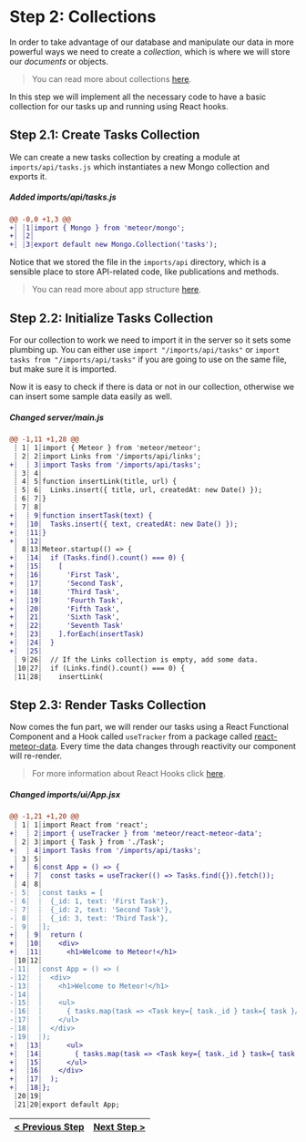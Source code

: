 # Step 2: Collections

[//]: # (head-end)


In order to take advantage of our database and manipulate our data in more powerful ways we need to create a _collection_, which is where we will store our _documents_ or objects.

> You can read more about collections [here](http://guide.meteor.com/collections.html).

In this step we will implement all the necessary code to have a basic collection for our tasks up and running using React hooks.

## Step 2.1: Create Tasks Collection

We can create a new tasks collection by creating a module at `imports/api/tasks.js` which instantiates a new Mongo collection and exports it.

[{]: <helper> (diffStep 2.1 noTitle=true)

##### Added imports&#x2F;api&#x2F;tasks.js
```diff
@@ -0,0 +1,3 @@
+┊ ┊1┊import { Mongo } from 'meteor/mongo';
+┊ ┊2┊
+┊ ┊3┊export default new Mongo.Collection('tasks');
```

[}]: #

Notice that we stored the file in the `imports/api` directory, which is a sensible place to store API-related code, like publications and methods.

> You can read more about app structure [here](http://guide.meteor.com/structure.html).

## Step 2.2: Initialize Tasks Collection

For our collection to work we need to import it in the server so it sets some plumbing up. You can either use `import "/imports/api/tasks"` or `import tasks from "/imports/api/tasks"` if you are going to use on the same file, but make sure it is imported.

Now it is easy to check if there is data or not in our collection, otherwise we can insert some sample data easily as well.

[{]: <helper> (diffStep 2.2 noTitle=true)

##### Changed server&#x2F;main.js
```diff
@@ -1,11 +1,28 @@
 ┊ 1┊ 1┊import { Meteor } from 'meteor/meteor';
 ┊ 2┊ 2┊import Links from '/imports/api/links';
+┊  ┊ 3┊import Tasks from '/imports/api/tasks';
 ┊ 3┊ 4┊
 ┊ 4┊ 5┊function insertLink(title, url) {
 ┊ 5┊ 6┊  Links.insert({ title, url, createdAt: new Date() });
 ┊ 6┊ 7┊}
 ┊ 7┊ 8┊
+┊  ┊ 9┊function insertTask(text) {
+┊  ┊10┊  Tasks.insert({ text, createdAt: new Date() });
+┊  ┊11┊}
+┊  ┊12┊
 ┊ 8┊13┊Meteor.startup(() => {
+┊  ┊14┊  if (Tasks.find().count() === 0) {
+┊  ┊15┊    [
+┊  ┊16┊      'First Task',
+┊  ┊17┊      'Second Task',
+┊  ┊18┊      'Third Task',
+┊  ┊19┊      'Fourth Task',
+┊  ┊20┊      'Fifth Task',
+┊  ┊21┊      'Sixth Task',
+┊  ┊22┊      'Seventh Task'
+┊  ┊23┊    ].forEach(insertTask)
+┊  ┊24┊  }
+┊  ┊25┊
 ┊ 9┊26┊  // If the Links collection is empty, add some data.
 ┊10┊27┊  if (Links.find().count() === 0) {
 ┊11┊28┊    insertLink(
```

[}]: #

## Step 2.3: Render Tasks Collection

Now comes the fun part, we will render our tasks using a React Functional Component and a Hook called `useTracker` from a package called [react-meteor-data](https://atmospherejs.com/meteor/react-meteor-data). Every time the data changes through reactivity our component will re-render.

> For more information about React Hooks click [here](https://reactjs.org/docs/hooks-faq.html).

[{]: <helper> (diffStep 2.3 noTitle=true)

##### Changed imports&#x2F;ui&#x2F;App.jsx
```diff
@@ -1,21 +1,20 @@
 ┊ 1┊ 1┊import React from 'react';
+┊  ┊ 2┊import { useTracker } from 'meteor/react-meteor-data';
 ┊ 2┊ 3┊import { Task } from './Task';
+┊  ┊ 4┊import Tasks from '/imports/api/tasks';
 ┊ 3┊ 5┊
+┊  ┊ 6┊const App = () => {
+┊  ┊ 7┊  const tasks = useTracker(() => Tasks.find({}).fetch());
 ┊ 4┊ 8┊
-┊ 5┊  ┊const tasks = [
-┊ 6┊  ┊  {_id: 1, text: 'First Task'},
-┊ 7┊  ┊  {_id: 2, text: 'Second Task'},
-┊ 8┊  ┊  {_id: 3, text: 'Third Task'},
-┊ 9┊  ┊];
+┊  ┊ 9┊  return (
+┊  ┊10┊    <div>
+┊  ┊11┊      <h1>Welcome to Meteor!</h1>
 ┊10┊12┊
-┊11┊  ┊const App = () => (
-┊12┊  ┊  <div>
-┊13┊  ┊    <h1>Welcome to Meteor!</h1>
-┊14┊  ┊
-┊15┊  ┊    <ul>
-┊16┊  ┊      { tasks.map(task => <Task key={ task._id } task={ task }/>) }
-┊17┊  ┊    </ul>
-┊18┊  ┊  </div>
-┊19┊  ┊);
+┊  ┊13┊      <ul>
+┊  ┊14┊        { tasks.map(task => <Task key={ task._id } task={ task }/>) }
+┊  ┊15┊      </ul>
+┊  ┊16┊    </div>
+┊  ┊17┊  );
+┊  ┊18┊};
 ┊20┊19┊
 ┊21┊20┊export default App;
```

[}]: #


[//]: # (foot-start)

[{]: <helper> (navStep)

| [< Previous Step](step1.md) | [Next Step >](step3.md) |
|:--------------------------------|--------------------------------:|

[}]: #
